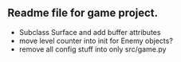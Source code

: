 ## Readme file for game project.
- Subclass Surface and add buffer attributes
- move level counter into init for Enemy objects?
- remove all config stuff into only src/game.py
